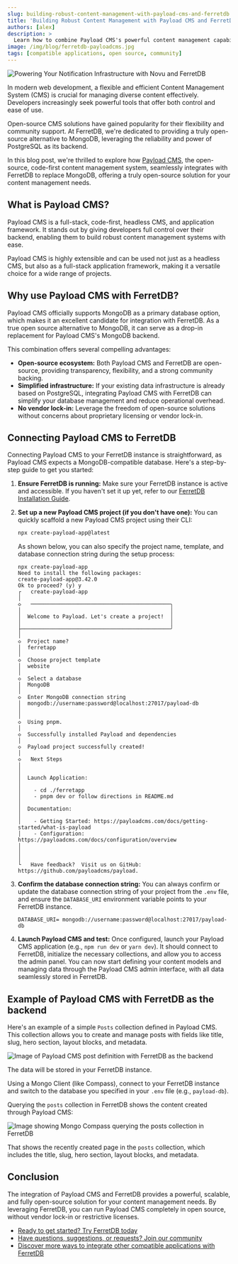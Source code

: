 ```yaml
---
slug: building-robust-content-management-with-payload-cms-and-ferretdb
title: 'Building Robust Content Management with Payload CMS and FerretDB'
authors: [alex]
description: >
  Learn how to combine Payload CMS's powerful content management capabilities with FerretDB's reliable, PostgreSQL-backed database for a robust and flexible content solution.
image: /img/blog/ferretdb-payloadcms.jpg
tags: [compatible applications, open source, community]
---
```


![Powering Your Notification Infrastructure with Novu and FerretDB](/img/blog/ferretdb-payloadcms.jpg)

In modern web development, a flexible and efficient Content Management System (CMS) is crucial for managing diverse content effectively.
Developers increasingly seek powerful tools that offer both control and ease of use.

<!--truncate-->

Open-source CMS solutions have gained popularity for their flexibility and community support.
At FerretDB, we're dedicated to providing a truly open-source alternative to MongoDB, leveraging the reliability and power of PostgreSQL as its backend.

In this blog post, we're thrilled to explore how [Payload CMS](https://payloadcms.com/), the open-source, code-first content management system, seamlessly integrates with FerretDB to replace MongoDB, offering a truly open-source solution for your content management needs.

## What is Payload CMS?

Payload CMS is a full-stack, code-first, headless CMS, and application framework.
It stands out by giving developers full control over their backend, enabling them to build robust content management systems with ease.

Payload CMS is highly extensible and can be used not just as a headless CMS, but also as a full-stack application framework, making it a versatile choice for a wide range of projects.

## Why use Payload CMS with FerretDB?

Payload CMS officially supports MongoDB as a primary database option, which makes it an excellent candidate for integration with FerretDB.
As a true open source alternative to MongoDB, it can serve as a drop-in replacement for Payload CMS's MongoDB backend.

This combination offers several compelling advantages:

- **Open-source ecosystem:** Both Payload CMS and FerretDB are open-source, providing transparency, flexibility, and a strong community backing.
- **Simplified infrastructure:** If your existing data infrastructure is already based on PostgreSQL, integrating Payload CMS with FerretDB can simplify your database management and reduce operational overhead.
- **No vendor lock-in:** Leverage the freedom of open-source solutions without concerns about proprietary licensing or vendor lock-in.

## Connecting Payload CMS to FerretDB

Connecting Payload CMS to your FerretDB instance is straightforward, as Payload CMS expects a MongoDB-compatible database.
Here's a step-by-step guide to get you started:

1. **Ensure FerretDB is running:** Make sure your FerretDB instance is active and accessible.
   If you haven't set it up yet, refer to our [FerretDB Installation Guide](https://docs.ferretdb.io/installation/ferretdb/).

2. **Set up a new Payload CMS project (if you don't have one):** You can quickly scaffold a new Payload CMS project using their CLI:

   ```sh
   npx create-payload-app@latest
   ```

   As shown below, you can also specify the project name, template, and database connection string during the setup process:

   ```text
   npx create-payload-app
   Need to install the following packages:
   create-payload-app@3.42.0
   Ok to proceed? (y) y
   ┌   create-payload-app
   │
   ◇   ────────────────────────────────────────────╮
   │                                               │
   │  Welcome to Payload. Let's create a project!  │
   │                                               │
   ├───────────────────────────────────────────────╯
   │
   ◇  Project name?
   │  ferretapp
   │
   ◇  Choose project template
   │  website
   │
   ◇  Select a database
   │  MongoDB
   │
   ◇  Enter MongoDB connection string
   │  mongodb://username:password@localhost:27017/payload-db
   │
   │
   ◇  Using pnpm.
   │
   ◇  Successfully installed Payload and dependencies
   │
   ◇  Payload project successfully created!
   │
   ◇   Next Steps
   │
   │
   │  Launch Application:
   │
   │    - cd ./ferretapp
   │    - pnpm dev or follow directions in README.md
   │
   │  Documentation:
   │
   │    - Getting Started: https://payloadcms.com/docs/getting-started/what-is-payload
   │    - Configuration: https://payloadcms.com/docs/configuration/overview
   │
   │
   │
   └   Have feedback?  Visit us on GitHub: https://github.com/payloadcms/payload.
   ```

3. **Confirm the database connection string:** You can always confirm or update the database connection string of your project from the `.env` file, and ensure the `DATABASE_URI` environment variable points to your FerretDB instance.

   ```text
   DATABASE_URI= mongodb://username:password@localhost:27017/payload-db
   ```

4. **Launch Payload CMS and test:** Once configured, launch your Payload CMS application (e.g., `npm run dev` or `yarn dev`).
   It should connect to FerretDB, initialize the necessary collections, and allow you to access the admin panel.
   You can now start defining your content models and managing data through the Payload CMS admin interface, with all data seamlessly stored in FerretDB.

## Example of Payload CMS with FerretDB as the backend

Here's an example of a simple `Posts` collection defined in Payload CMS.
This collection allows you to create and manage posts with fields like title, slug, hero section, layout blocks, and metadata.

![Image of Payload CMS post definition with FerretDB as the backend](/img/blog/payloadcms-post.png)

The data will be stored in your FerretDB instance.

Using a Mongo Client (like Compass), connect to your FerretDB instance and switch to the database you specified in your `.env` file (e.g., `payload-db`).

Querying the `posts` collection in FerretDB shows the content created through Payload CMS:

![Image showing Mongo Compass querying the posts collection in FerretDB](/img/blog/payloadcms-ferretdb-compass.png)

That shows the recently created page in the `posts` collection, which includes the title, slug, hero section, layout blocks, and metadata.

## Conclusion

The integration of Payload CMS and FerretDB provides a powerful, scalable, and fully open-source solution for your content management needs.
By leveraging FerretDB, you can run Payload CMS completely in open source, without vendor lock-in or restrictive licenses.

- [Ready to get started? Try FerretDB today](https://github.com/FerretDB/FerretDB)
- [Have questions, suggestions, or requests? Join our community](https://docs.ferretdb.io/#community)
- [Discover more ways to integrate other compatible applications with FerretDB](https://docs.ferretdb.io/compatible-applications)
